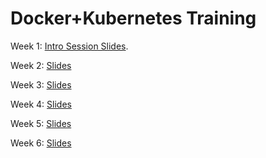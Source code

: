 # Docker+Kubernetes Training

Week 1:
[Intro Session Slides](https://propel-ventures.github.io/docker-kubernetes-training/).

Week 2:
[Slides](https://propel-ventures.github.io/docker-kubernetes-training/2/#1)

Week 3:
[Slides](https://propel-ventures.github.io/docker-kubernetes-training/3/#1)

Week 4:
[Slides](https://propel-ventures.github.io/docker-kubernetes-training/4/#1)

Week 5:
[Slides](https://propel-ventures.github.io/docker-kubernetes-training/5/#1)

Week 6:
[Slides](https://propel-ventures.github.io/docker-kubernetes-training/6/#1)
